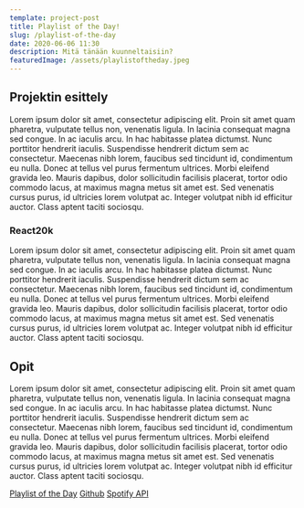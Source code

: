 ```yaml
---
template: project-post
title: Playlist of the Day!
slug: /playlist-of-the-day
date: 2020-06-06 11:30
description: Mitä tänään kuunneltaisiin?
featuredImage: /assets/playlistoftheday.jpeg
---
```

## Projektin esittely
Lorem ipsum dolor sit amet, consectetur adipiscing elit. Proin sit amet quam pharetra, vulputate tellus non, venenatis ligula. In lacinia consequat magna sed congue. In ac iaculis arcu. In hac habitasse platea dictumst. Nunc porttitor hendrerit iaculis. Suspendisse hendrerit dictum sem ac consectetur. Maecenas nibh lorem, faucibus sed tincidunt id, condimentum eu nulla. Donec at tellus vel purus fermentum ultrices. Morbi eleifend gravida leo. Mauris dapibus, dolor sollicitudin facilisis placerat, tortor odio commodo lacus, at maximus magna metus sit amet est. Sed venenatis cursus purus, id ultricies lorem volutpat ac. Integer volutpat nibh id efficitur auctor. Class aptent taciti sociosqu.

### React20k

Lorem ipsum dolor sit amet, consectetur adipiscing elit. Proin sit amet quam pharetra, vulputate tellus non, venenatis ligula. In lacinia consequat magna sed congue. In ac iaculis arcu. In hac habitasse platea dictumst. Nunc porttitor hendrerit iaculis. Suspendisse hendrerit dictum sem ac consectetur. Maecenas nibh lorem, faucibus sed tincidunt id, condimentum eu nulla. Donec at tellus vel purus fermentum ultrices. Morbi eleifend gravida leo. Mauris dapibus, dolor sollicitudin facilisis placerat, tortor odio commodo lacus, at maximus magna metus sit amet est. Sed venenatis cursus purus, id ultricies lorem volutpat ac. Integer volutpat nibh id efficitur auctor. Class aptent taciti sociosqu.

## Opit

Lorem ipsum dolor sit amet, consectetur adipiscing elit. Proin sit amet quam pharetra, vulputate tellus non, venenatis ligula. In lacinia consequat magna sed congue. In ac iaculis arcu. In hac habitasse platea dictumst. Nunc porttitor hendrerit iaculis. Suspendisse hendrerit dictum sem ac consectetur. Maecenas nibh lorem, faucibus sed tincidunt id, condimentum eu nulla. Donec at tellus vel purus fermentum ultrices. Morbi eleifend gravida leo. Mauris dapibus, dolor sollicitudin facilisis placerat, tortor odio commodo lacus, at maximus magna metus sit amet est. Sed venenatis cursus purus, id ultricies lorem volutpat ac. Integer volutpat nibh id efficitur auctor. Class aptent taciti sociosqu.

[Playlist of the Day](https://daily-playlist-frontend.herokuapp.com/)
[Github](https://github.com/heihazy/playlist-of-the-day)
[Spotify API](https://developer.spotify.com/documentation/web-api/)